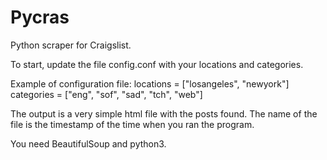# Pycras
Python scraper for Craigslist.

To start, update the file config.conf with your locations and categories.

Example of configuration file:
	locations = ["losangeles", "newyork"]
	categories = ["eng", "sof", "sad", "tch", "web"]

The output is a very simple html file with the posts found. The name of the file is the timestamp of the time when you ran the program.

You need BeautifulSoup and python3.


